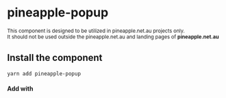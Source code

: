 # pineapple-popup

<sup>This component is designed to be utilized in pineapple.net.au projects only.<br>
It should not be used outside the pineapple.net.au and landing pages of **pineapple.net.au**</sup>

## Install the component

```
yarn add pineapple-popup
```

#### Add with <script> tag
###### (Not recommended)
```
<script src="https://registry.npmjs.org/pineapple-popup"></script>
```

## Import the component and it's styles

###### It'll be the global component Popup

```
import 'pineapple-popup'
import 'pineapple-popup/dist/pineapple-popup.css'
```

### Node.js

```
const Popup = require('pineapple-popup')
const PopupStyles = require('pineapple-popup/dist/pineapple-popup.css')
```

## iconify

In order to avoid loading all Material Design Icons and associated fonts, we use **iconify**

First of all we need to install this package:

```
yarn add @iconify/iconify
```

Then we should add this `import` into App.js:
```
import '@iconify/iconify'
```

## Usage

###### Success (form has been submitted)
```
<Popup type="success" :opened="popupOpened" />
```
###### Error (contact form error)
```
<Popup type="error" :opened="popupOpened" />
```
###### Disabled (contact form submission is disabled)
```
<Popup type="disabled" :opened="popupOpened" />
```
###### Any other message

You can send any info to component `Popup`:
```
<Popup
  :title="title"
  :text="text"
  :color="color"
  :opened="popupOpened"
/>
```
